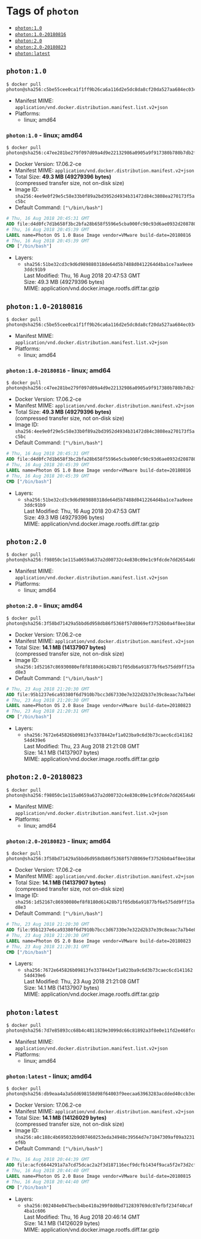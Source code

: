 <!-- THIS FILE IS GENERATED VIA './update-remote.sh' -->

# Tags of `photon`

-	[`photon:1.0`](#photon10)
-	[`photon:1.0-20180816`](#photon10-20180816)
-	[`photon:2.0`](#photon20)
-	[`photon:2.0-20180823`](#photon20-20180823)
-	[`photon:latest`](#photonlatest)

## `photon:1.0`

```console
$ docker pull photon@sha256:c5be55cee0ca1f1ff9b26ca6a116d2e5dc8da8cf20da527aa684ec034f3b8b6c
```

-	Manifest MIME: `application/vnd.docker.distribution.manifest.list.v2+json`
-	Platforms:
	-	linux; amd64

### `photon:1.0` - linux; amd64

```console
$ docker pull photon@sha256:c47ee281be279f097d09a4d9e22132986a0905a9f917380b780b7db2fcc67d4c
```

-	Docker Version: 17.06.2-ce
-	Manifest MIME: `application/vnd.docker.distribution.manifest.v2+json`
-	Total Size: **49.3 MB (49279396 bytes)**  
	(compressed transfer size, not on-disk size)
-	Image ID: `sha256:4ee9e0f29e5c58e33b0f89a2bd3952d4934b31472d84c3808ea270173f5ac5bc`
-	Default Command: `["\/bin\/bash"]`

```dockerfile
# Thu, 16 Aug 2018 20:45:31 GMT
ADD file:d4d0fc7d1b658f3bc2bfa28b658f5596e5cba900fc90c93d6ae0932d2087809f in / 
# Thu, 16 Aug 2018 20:45:39 GMT
LABEL name=Photon OS 1.0 Base Image vendor=VMware build-date=20180816
# Thu, 16 Aug 2018 20:45:39 GMT
CMD ["/bin/bash"]
```

-	Layers:
	-	`sha256:51be32cd3c9d6d989880318de64d5b7488d0412264d4ba1ce7aa9eee3ddc91b9`  
		Last Modified: Thu, 16 Aug 2018 20:47:53 GMT  
		Size: 49.3 MB (49279396 bytes)  
		MIME: application/vnd.docker.image.rootfs.diff.tar.gzip

## `photon:1.0-20180816`

```console
$ docker pull photon@sha256:c5be55cee0ca1f1ff9b26ca6a116d2e5dc8da8cf20da527aa684ec034f3b8b6c
```

-	Manifest MIME: `application/vnd.docker.distribution.manifest.list.v2+json`
-	Platforms:
	-	linux; amd64

### `photon:1.0-20180816` - linux; amd64

```console
$ docker pull photon@sha256:c47ee281be279f097d09a4d9e22132986a0905a9f917380b780b7db2fcc67d4c
```

-	Docker Version: 17.06.2-ce
-	Manifest MIME: `application/vnd.docker.distribution.manifest.v2+json`
-	Total Size: **49.3 MB (49279396 bytes)**  
	(compressed transfer size, not on-disk size)
-	Image ID: `sha256:4ee9e0f29e5c58e33b0f89a2bd3952d4934b31472d84c3808ea270173f5ac5bc`
-	Default Command: `["\/bin\/bash"]`

```dockerfile
# Thu, 16 Aug 2018 20:45:31 GMT
ADD file:d4d0fc7d1b658f3bc2bfa28b658f5596e5cba900fc90c93d6ae0932d2087809f in / 
# Thu, 16 Aug 2018 20:45:39 GMT
LABEL name=Photon OS 1.0 Base Image vendor=VMware build-date=20180816
# Thu, 16 Aug 2018 20:45:39 GMT
CMD ["/bin/bash"]
```

-	Layers:
	-	`sha256:51be32cd3c9d6d989880318de64d5b7488d0412264d4ba1ce7aa9eee3ddc91b9`  
		Last Modified: Thu, 16 Aug 2018 20:47:53 GMT  
		Size: 49.3 MB (49279396 bytes)  
		MIME: application/vnd.docker.image.rootfs.diff.tar.gzip

## `photon:2.0`

```console
$ docker pull photon@sha256:f98050c1e115a0659a637a2d00732c4e830c09e1c9fdcde7dd2654a681ece030
```

-	Manifest MIME: `application/vnd.docker.distribution.manifest.list.v2+json`
-	Platforms:
	-	linux; amd64

### `photon:2.0` - linux; amd64

```console
$ docker pull photon@sha256:3f58bd71429a5bbd6d958db86f5368f57d8069ef37526b0a4f8ee18a6f7fb978
```

-	Docker Version: 17.06.2-ce
-	Manifest MIME: `application/vnd.docker.distribution.manifest.v2+json`
-	Total Size: **14.1 MB (14137907 bytes)**  
	(compressed transfer size, not on-disk size)
-	Image ID: `sha256:1d52167c86930080ef8f8180d61428b71f05db6a91877bf6e575dd9ff15ad8e3`
-	Default Command: `["\/bin\/bash"]`

```dockerfile
# Thu, 23 Aug 2018 21:20:30 GMT
ADD file:95b1237e6ca93380f6d7910b7bcc3d67330e7e322d2b37e39c8eaac7a7b4e8a0 in / 
# Thu, 23 Aug 2018 21:20:30 GMT
LABEL name=Photon OS 2.0 Base Image vendor=VMware build-date=20180823
# Thu, 23 Aug 2018 21:20:31 GMT
CMD ["/bin/bash"]
```

-	Layers:
	-	`sha256:7672e645826b09813fe3378442ef1a023ba9c6d3b73caec6cd14116254d439e6`  
		Last Modified: Thu, 23 Aug 2018 21:21:08 GMT  
		Size: 14.1 MB (14137907 bytes)  
		MIME: application/vnd.docker.image.rootfs.diff.tar.gzip

## `photon:2.0-20180823`

```console
$ docker pull photon@sha256:f98050c1e115a0659a637a2d00732c4e830c09e1c9fdcde7dd2654a681ece030
```

-	Manifest MIME: `application/vnd.docker.distribution.manifest.list.v2+json`
-	Platforms:
	-	linux; amd64

### `photon:2.0-20180823` - linux; amd64

```console
$ docker pull photon@sha256:3f58bd71429a5bbd6d958db86f5368f57d8069ef37526b0a4f8ee18a6f7fb978
```

-	Docker Version: 17.06.2-ce
-	Manifest MIME: `application/vnd.docker.distribution.manifest.v2+json`
-	Total Size: **14.1 MB (14137907 bytes)**  
	(compressed transfer size, not on-disk size)
-	Image ID: `sha256:1d52167c86930080ef8f8180d61428b71f05db6a91877bf6e575dd9ff15ad8e3`
-	Default Command: `["\/bin\/bash"]`

```dockerfile
# Thu, 23 Aug 2018 21:20:30 GMT
ADD file:95b1237e6ca93380f6d7910b7bcc3d67330e7e322d2b37e39c8eaac7a7b4e8a0 in / 
# Thu, 23 Aug 2018 21:20:30 GMT
LABEL name=Photon OS 2.0 Base Image vendor=VMware build-date=20180823
# Thu, 23 Aug 2018 21:20:31 GMT
CMD ["/bin/bash"]
```

-	Layers:
	-	`sha256:7672e645826b09813fe3378442ef1a023ba9c6d3b73caec6cd14116254d439e6`  
		Last Modified: Thu, 23 Aug 2018 21:21:08 GMT  
		Size: 14.1 MB (14137907 bytes)  
		MIME: application/vnd.docker.image.rootfs.diff.tar.gzip

## `photon:latest`

```console
$ docker pull photon@sha256:7d7e85893cc68b4c4811829e3099dc66c81892a3f8e0e11fd2e468fcd115942c
```

-	Manifest MIME: `application/vnd.docker.distribution.manifest.list.v2+json`
-	Platforms:
	-	linux; amd64

### `photon:latest` - linux; amd64

```console
$ docker pull photon@sha256:db9eaa4a3a5dd698158d98f64003f9eecaa63963283acdded40ccb3ed93d6ce7
```

-	Docker Version: 17.06.2-ce
-	Manifest MIME: `application/vnd.docker.distribution.manifest.v2+json`
-	Total Size: **14.1 MB (14126029 bytes)**  
	(compressed transfer size, not on-disk size)
-	Image ID: `sha256:a8c188c4b695032b9d07460253eda34948c39564d7e71047309af09a3231ef6b`
-	Default Command: `["\/bin\/bash"]`

```dockerfile
# Thu, 16 Aug 2018 20:44:39 GMT
ADD file:acfc6644291a7a7cd75dcac2a2f3d187116ecf9dcfb1434f9aca5f2e73d2cffb in / 
# Thu, 16 Aug 2018 20:44:40 GMT
LABEL name=Photon OS 2.0 Base Image vendor=VMware build-date=20180815
# Thu, 16 Aug 2018 20:44:40 GMT
CMD ["/bin/bash"]
```

-	Layers:
	-	`sha256:002404e047becb4be410a299f0d0bd712839769dc07efbf234f40caf4ba1c606`  
		Last Modified: Thu, 16 Aug 2018 20:46:14 GMT  
		Size: 14.1 MB (14126029 bytes)  
		MIME: application/vnd.docker.image.rootfs.diff.tar.gzip
